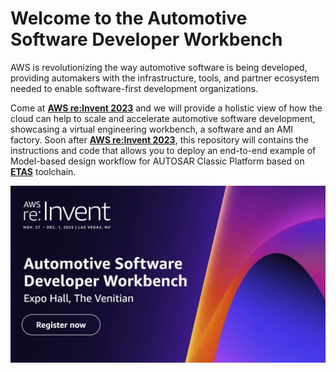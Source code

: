 # Welcome to the Automotive Software Developer Workbench

AWS is revolutionizing the way automotive software is being developed, providing automakers with the infrastructure, tools, and partner ecosystem needed to enable software-first development organizations.  

Come at **[AWS re:Invent 2023](https://reinvent.awsevents.com/)** and we will provide a holistic view of how the cloud can help to scale and accelerate automotive software development, showcasing a virtual engineering workbench, a software and an AMI factory.
Soon after **[AWS re:Invent 2023](https://reinvent.awsevents.com/)**, this repository will contains the instructions and code that allows you to deploy an end-to-end example of Model-based design workflow for AUTOSAR Classic Platform based on **[ETAS](https://www.etas.com/)** toolchain.

[![reinvent](reinvent.jpeg)](https://reinvent.awsevents.com/register/virtualregistration/)
